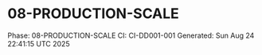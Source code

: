 # 08-PRODUCTION-SCALE
Phase: 08-PRODUCTION-SCALE
CI: CI-DD001-001
Generated: Sun Aug 24 22:41:15 UTC 2025
